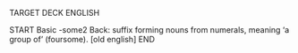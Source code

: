 TARGET DECK
ENGLISH

START
Basic
-some2
Back: suffix forming nouns from numerals, meaning ‘a group of’ (foursome). [old english]
END
